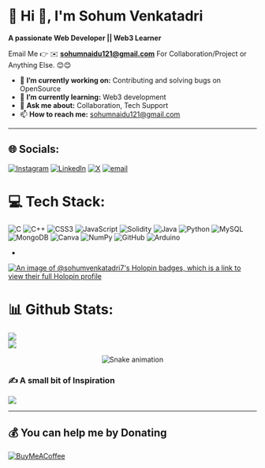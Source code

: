 # 💫 Hi 👋, I'm Sohum Venkatadri
**A passionate Web Developer || Web3 Learner**

Email Me 👉 ✉️ **sohumnaidu121@gmail.com** For Collaboration/Project or Anything Else. 😊😊

- 🔭 **I’m currently working on:** Contributing and solving bugs on OpenSource
- 🌱 **I’m currently learning:** Web3 development
- 💬 **Ask me about:** Collaboration, Tech Support
- 📫 **How to reach me:** sohumnaidu121@gmail.com

---

## 🌐 Socials:
[![Instagram](https://img.shields.io/badge/Instagram-%23E4405F.svg?logo=Instagram&logoColor=white)](https://instagram.com/https://www.instagram.com/sohum__04/) [![LinkedIn](https://img.shields.io/badge/LinkedIn-%230077B5.svg?logo=linkedin&logoColor=white)](https://linkedin.com/in/https://www.linkedin.com/in/sohum-venkatadri-73aa8234b/) [![X](https://img.shields.io/badge/X-black.svg?logo=X&logoColor=white)](https://x.com/https://x.com/Sohum041/) [![email](https://img.shields.io/badge/Email-D14836?logo=gmail&logoColor=white)](mailto:sohumnaidu121@gmail.com) 

# 💻 Tech Stack:
![C](https://img.shields.io/badge/c-%2300599C.svg?style=for-the-badge&logo=c&logoColor=white) ![C++](https://img.shields.io/badge/c++-%2300599C.svg?style=for-the-badge&logo=c%2B%2B&logoColor=white) ![CSS3](https://img.shields.io/badge/css3-%231572B6.svg?style=for-the-badge&logo=css3&logoColor=white) ![JavaScript](https://img.shields.io/badge/javascript-%23323330.svg?style=for-the-badge&logo=javascript&logoColor=%23F7DF1E) ![Solidity](https://img.shields.io/badge/Solidity-%23363636.svg?style=for-the-badge&logo=solidity&logoColor=white) ![Java](https://img.shields.io/badge/java-%23ED8B00.svg?style=for-the-badge&logo=openjdk&logoColor=white) ![Python](https://img.shields.io/badge/python-3670A0?style=for-the-badge&logo=python&logoColor=ffdd54) ![MySQL](https://img.shields.io/badge/mysql-4479A1.svg?style=for-the-badge&logo=mysql&logoColor=white) ![MongoDB](https://img.shields.io/badge/MongoDB-%234ea94b.svg?style=for-the-badge&logo=mongodb&logoColor=white) ![Canva](https://img.shields.io/badge/Canva-%2300C4CC.svg?style=for-the-badge&logo=Canva&logoColor=white) ![NumPy](https://img.shields.io/badge/numpy-%23013243.svg?style=for-the-badge&logo=numpy&logoColor=white) ![GitHub](https://img.shields.io/badge/github-%23121011.svg?style=for-the-badge&logo=github&logoColor=white) ![Arduino](https://img.shields.io/badge/-Arduino-00979D?style=for-the-badge&logo=Arduino&logoColor=white)

-
[![An image of @sohumvenkatadri7's Holopin badges, which is a link to view their full Holopin profile](https://holopin.me/sohumvenkatadri7)](https://holopin.io/@sohumvenkatadri7)

# 📊 Github Stats:
![](https://github-readme-streak-stats.herokuapp.com/?user=alamimran613&theme=dark&hide_border=false)
<br>
![](https://github-readme-stats.vercel.app/api?username=sohumvenkatadri7&theme=dark&hide_border=false&include_all_commits=true&count_private=true)

<!-- Snake Game Repo View -->

<div align="center">
  <img src="https://profile-readme-generator.com/assets/snake.svg" alt="Snake animation" />
</div>


### ✍️ A small bit of Inspiration
![](https://quotes-github-readme.vercel.app/api?type=horizontal&theme=tokyonight)

---

  ## 💰 You can help me by Donating
  [![BuyMeACoffee](https://img.shields.io/badge/Buy%20Me%20a%20Coffee-ffdd00?style=for-the-badge&logo=buy-me-a-coffee&logoColor=black)](https://buymeacoffee.com/buymeacoffee.com/sohumvenkatadri) 

  
<!-- Proudly created with GPRM ( https://gprm.itsvg.in ) -->
